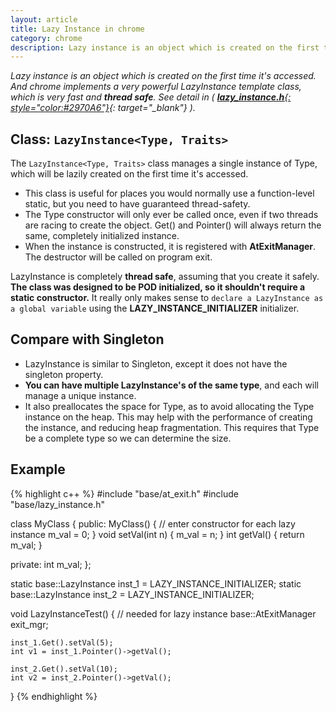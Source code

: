 ```yaml
---
layout: article
title: Lazy Instance in chrome
category: chrome
description: Lazy instance is an object which is created on the first time it's accessed. And chrome implements a very powerful LazyInstance template class, which is very fast and thread safe.
---
```

*Lazy instance is an object which is created on the first time it's accessed. And chrome implements a very powerful LazyInstance template class, which is very fast and **thread safe**. See detail in ( [**lazy_instance.h**{: style="color:#2970A6"}](http://src.chromium.org/viewvc/chrome/trunk/src/base/lazy_instance.h){: target="_blank"} ).*

## Class: `LazyInstance<Type, Traits>`
The `LazyInstance<Type, Traits>` class manages a single instance of Type, which will be lazily created on the first time it's accessed.

* This class is useful for places you would normally use a function-level static, but you need to have guaranteed thread-safety.
* The Type constructor will only ever be called once, even if two threads are racing to create the object.  Get() and Pointer() will always return the same, completely initialized instance.
* When the instance is constructed, it is registered with **AtExitManager**. The destructor will be called on program exit.

LazyInstance is completely **thread safe**, assuming that you create it safely. **The class was designed to be POD initialized, so it shouldn't require a static constructor.** It really only makes sense to `declare a LazyInstance as
a global variable` using the **LAZY_INSTANCE_INITIALIZER** initializer.

## Compare with Singleton
* LazyInstance is similar to Singleton, except it does not have the singleton property.
* **You can have multiple LazyInstance's of the same type**, and each will manage a unique instance.
* It also preallocates the space for Type, as to avoid allocating the Type instance on the heap.  This may help with the performance of creating the instance, and reducing heap fragmentation.  This requires that Type be a complete type so we can determine the size.

## Example
{% highlight c++ %}
#include "base/at_exit.h"
#include "base/lazy_instance.h"

class MyClass
{
public:
    MyClass()
    {
        // enter constructor for each lazy instance
        m_val = 0;
    }
    void setVal(int n) { m_val = n; }
    int getVal() { return m_val; }

private:
    int m_val;
};

static base::LazyInstance<MyClass> inst_1 = LAZY_INSTANCE_INITIALIZER;
static base::LazyInstance<MyClass> inst_2 = LAZY_INSTANCE_INITIALIZER;

void LazyInstanceTest()
{
    // needed for lazy instance
    base::AtExitManager exit_mgr;

    inst_1.Get().setVal(5);
    int v1 = inst_1.Pointer()->getVal();

    inst_2.Get().setVal(10);
    int v2 = inst_2.Pointer()->getVal();
}
{% endhighlight %}


